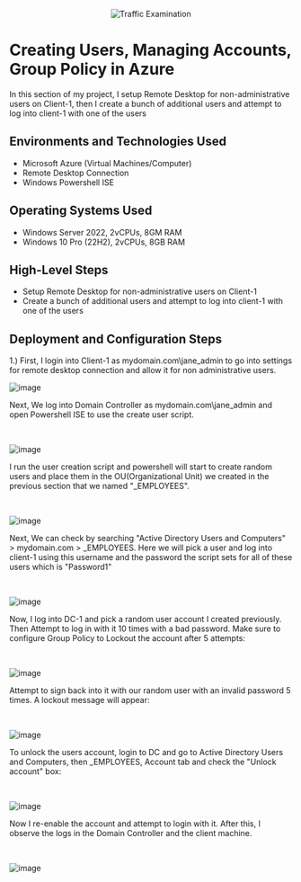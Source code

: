 <p align="center">
<img src="https://i.imgur.com/Ua7udoS.png" alt="Traffic Examination"/>
</p>

<h1>Creating Users, Managing Accounts, Group Policy in Azure</h1>

In this section of my project, I setup Remote Desktop for non-administrative users on Client-1, then I create a bunch of additional users and attempt to log into client-1 with one of the users
 <br />


<h2>Environments and Technologies Used</h2>

- Microsoft Azure (Virtual Machines/Computer)
- Remote Desktop Connection
- Windows Powershell ISE

<h2>Operating Systems Used </h2>

- Windows Server 2022, 2vCPUs, 8GM RAM
- Windows 10 Pro (22H2), 2vCPUs, 8GB RAM

<h2>High-Level Steps</h2>

- Setup Remote Desktop for non-administrative users on Client-1
- Create a bunch of additional users and attempt to log into client-1 with one of the users


<h2>Deployment and Configuration Steps</h2>


 1.) First, I login into Client-1 as mydomain.com\jane_admin to go into settings for remote desktop connection and allow it for non administrative users.
 
![image](https://github.com/user-attachments/assets/9d0ebb20-899f-475a-bdf8-dc4c5009c7f8)


<p>
Next, We log into Domain Controller as mydomain.com\jane_admin and open Powershell ISE to use the create user script.
</p>
<br />


![image](https://github.com/user-attachments/assets/1b8d8882-fc97-4095-a483-af7d6d988e39)

<p>
I run the user creation script and powershell will start to create random users and place them in the OU(Organizational Unit) we created in the previous section that we named "_EMPLOYEES".
</p>
<br />

![image](https://github.com/user-attachments/assets/4af66bd1-b77e-44d3-964c-51b6ccead66d)

<p>
Next, We can check by searching "Active Directory Users and Computers" > mydomain.com > _EMPLOYEES. Here we will pick a user and log into client-1 using this username and the password the script sets for all of these users which is "Password1"
</p>
<br />

![image](https://github.com/user-attachments/assets/fd48a52e-0cb0-4b82-9029-c1de1ed007bb)

<p>
Now, I log into DC-1 and pick a random user account I created previously. Then
Attempt to log in with it 10 times with a bad password. Make sure to configure Group Policy to Lockout the account after 5 attempts:
</p>
<br />

![image](https://github.com/user-attachments/assets/8fd1a8d9-9286-407b-a675-d71d40401571)

<p>
Attempt to sign back into it with our random user with an invalid password 5 times. A lockout message will appear:
</p>
<br />

![image](https://github.com/user-attachments/assets/d21325b9-d793-419b-93c3-b5d92db57919)

<p>
To unlock the users account, login to DC and go to Active Directory Users and Computers, then _EMPLOYEES, Account tab and check the "Unlock account" box:
</p>
<br />

![image](https://github.com/user-attachments/assets/cfd4b55f-4d53-48c9-9917-8079d187b60f)

<p>
Now I re-enable the account and attempt to login with it. After this, I observe the logs in the Domain Controller and the client machine.
</p>
<br />

![image](https://github.com/user-attachments/assets/a6f56f66-6a5e-4ce8-892c-f1c840bc6b5a)

